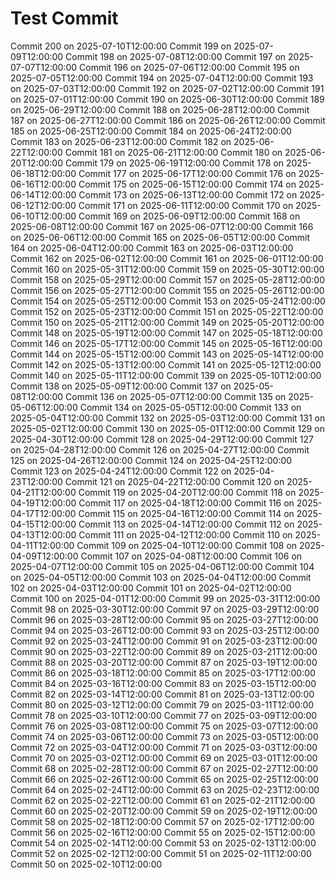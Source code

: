 # Test Commit
Commit 200 on 2025-07-10T12:00:00
Commit 199 on 2025-07-09T12:00:00
Commit 198 on 2025-07-08T12:00:00
Commit 197 on 2025-07-07T12:00:00
Commit 196 on 2025-07-06T12:00:00
Commit 195 on 2025-07-05T12:00:00
Commit 194 on 2025-07-04T12:00:00
Commit 193 on 2025-07-03T12:00:00
Commit 192 on 2025-07-02T12:00:00
Commit 191 on 2025-07-01T12:00:00
Commit 190 on 2025-06-30T12:00:00
Commit 189 on 2025-06-29T12:00:00
Commit 188 on 2025-06-28T12:00:00
Commit 187 on 2025-06-27T12:00:00
Commit 186 on 2025-06-26T12:00:00
Commit 185 on 2025-06-25T12:00:00
Commit 184 on 2025-06-24T12:00:00
Commit 183 on 2025-06-23T12:00:00
Commit 182 on 2025-06-22T12:00:00
Commit 181 on 2025-06-21T12:00:00
Commit 180 on 2025-06-20T12:00:00
Commit 179 on 2025-06-19T12:00:00
Commit 178 on 2025-06-18T12:00:00
Commit 177 on 2025-06-17T12:00:00
Commit 176 on 2025-06-16T12:00:00
Commit 175 on 2025-06-15T12:00:00
Commit 174 on 2025-06-14T12:00:00
Commit 173 on 2025-06-13T12:00:00
Commit 172 on 2025-06-12T12:00:00
Commit 171 on 2025-06-11T12:00:00
Commit 170 on 2025-06-10T12:00:00
Commit 169 on 2025-06-09T12:00:00
Commit 168 on 2025-06-08T12:00:00
Commit 167 on 2025-06-07T12:00:00
Commit 166 on 2025-06-06T12:00:00
Commit 165 on 2025-06-05T12:00:00
Commit 164 on 2025-06-04T12:00:00
Commit 163 on 2025-06-03T12:00:00
Commit 162 on 2025-06-02T12:00:00
Commit 161 on 2025-06-01T12:00:00
Commit 160 on 2025-05-31T12:00:00
Commit 159 on 2025-05-30T12:00:00
Commit 158 on 2025-05-29T12:00:00
Commit 157 on 2025-05-28T12:00:00
Commit 156 on 2025-05-27T12:00:00
Commit 155 on 2025-05-26T12:00:00
Commit 154 on 2025-05-25T12:00:00
Commit 153 on 2025-05-24T12:00:00
Commit 152 on 2025-05-23T12:00:00
Commit 151 on 2025-05-22T12:00:00
Commit 150 on 2025-05-21T12:00:00
Commit 149 on 2025-05-20T12:00:00
Commit 148 on 2025-05-19T12:00:00
Commit 147 on 2025-05-18T12:00:00
Commit 146 on 2025-05-17T12:00:00
Commit 145 on 2025-05-16T12:00:00
Commit 144 on 2025-05-15T12:00:00
Commit 143 on 2025-05-14T12:00:00
Commit 142 on 2025-05-13T12:00:00
Commit 141 on 2025-05-12T12:00:00
Commit 140 on 2025-05-11T12:00:00
Commit 139 on 2025-05-10T12:00:00
Commit 138 on 2025-05-09T12:00:00
Commit 137 on 2025-05-08T12:00:00
Commit 136 on 2025-05-07T12:00:00
Commit 135 on 2025-05-06T12:00:00
Commit 134 on 2025-05-05T12:00:00
Commit 133 on 2025-05-04T12:00:00
Commit 132 on 2025-05-03T12:00:00
Commit 131 on 2025-05-02T12:00:00
Commit 130 on 2025-05-01T12:00:00
Commit 129 on 2025-04-30T12:00:00
Commit 128 on 2025-04-29T12:00:00
Commit 127 on 2025-04-28T12:00:00
Commit 126 on 2025-04-27T12:00:00
Commit 125 on 2025-04-26T12:00:00
Commit 124 on 2025-04-25T12:00:00
Commit 123 on 2025-04-24T12:00:00
Commit 122 on 2025-04-23T12:00:00
Commit 121 on 2025-04-22T12:00:00
Commit 120 on 2025-04-21T12:00:00
Commit 119 on 2025-04-20T12:00:00
Commit 118 on 2025-04-19T12:00:00
Commit 117 on 2025-04-18T12:00:00
Commit 116 on 2025-04-17T12:00:00
Commit 115 on 2025-04-16T12:00:00
Commit 114 on 2025-04-15T12:00:00
Commit 113 on 2025-04-14T12:00:00
Commit 112 on 2025-04-13T12:00:00
Commit 111 on 2025-04-12T12:00:00
Commit 110 on 2025-04-11T12:00:00
Commit 109 on 2025-04-10T12:00:00
Commit 108 on 2025-04-09T12:00:00
Commit 107 on 2025-04-08T12:00:00
Commit 106 on 2025-04-07T12:00:00
Commit 105 on 2025-04-06T12:00:00
Commit 104 on 2025-04-05T12:00:00
Commit 103 on 2025-04-04T12:00:00
Commit 102 on 2025-04-03T12:00:00
Commit 101 on 2025-04-02T12:00:00
Commit 100 on 2025-04-01T12:00:00
Commit 99 on 2025-03-31T12:00:00
Commit 98 on 2025-03-30T12:00:00
Commit 97 on 2025-03-29T12:00:00
Commit 96 on 2025-03-28T12:00:00
Commit 95 on 2025-03-27T12:00:00
Commit 94 on 2025-03-26T12:00:00
Commit 93 on 2025-03-25T12:00:00
Commit 92 on 2025-03-24T12:00:00
Commit 91 on 2025-03-23T12:00:00
Commit 90 on 2025-03-22T12:00:00
Commit 89 on 2025-03-21T12:00:00
Commit 88 on 2025-03-20T12:00:00
Commit 87 on 2025-03-19T12:00:00
Commit 86 on 2025-03-18T12:00:00
Commit 85 on 2025-03-17T12:00:00
Commit 84 on 2025-03-16T12:00:00
Commit 83 on 2025-03-15T12:00:00
Commit 82 on 2025-03-14T12:00:00
Commit 81 on 2025-03-13T12:00:00
Commit 80 on 2025-03-12T12:00:00
Commit 79 on 2025-03-11T12:00:00
Commit 78 on 2025-03-10T12:00:00
Commit 77 on 2025-03-09T12:00:00
Commit 76 on 2025-03-08T12:00:00
Commit 75 on 2025-03-07T12:00:00
Commit 74 on 2025-03-06T12:00:00
Commit 73 on 2025-03-05T12:00:00
Commit 72 on 2025-03-04T12:00:00
Commit 71 on 2025-03-03T12:00:00
Commit 70 on 2025-03-02T12:00:00
Commit 69 on 2025-03-01T12:00:00
Commit 68 on 2025-02-28T12:00:00
Commit 67 on 2025-02-27T12:00:00
Commit 66 on 2025-02-26T12:00:00
Commit 65 on 2025-02-25T12:00:00
Commit 64 on 2025-02-24T12:00:00
Commit 63 on 2025-02-23T12:00:00
Commit 62 on 2025-02-22T12:00:00
Commit 61 on 2025-02-21T12:00:00
Commit 60 on 2025-02-20T12:00:00
Commit 59 on 2025-02-19T12:00:00
Commit 58 on 2025-02-18T12:00:00
Commit 57 on 2025-02-17T12:00:00
Commit 56 on 2025-02-16T12:00:00
Commit 55 on 2025-02-15T12:00:00
Commit 54 on 2025-02-14T12:00:00
Commit 53 on 2025-02-13T12:00:00
Commit 52 on 2025-02-12T12:00:00
Commit 51 on 2025-02-11T12:00:00
Commit 50 on 2025-02-10T12:00:00
